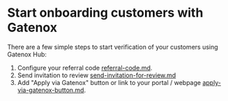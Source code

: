 # Start onboarding customers with Gatenox

There are a few simple steps to start verification of your customers using Gatenox Hub:

1. Configure your referral code [referral-code.md](referral-code.md "mention").
2. Send invitation to review [send-invitation-for-review.md](send-invitation-for-review.md "mention")
3. Add "Apply via Gatenox" button or link to your portal / webpage [apply-via-gatenox-button.md](apply-via-gatenox-button.md "mention").&#x20;
